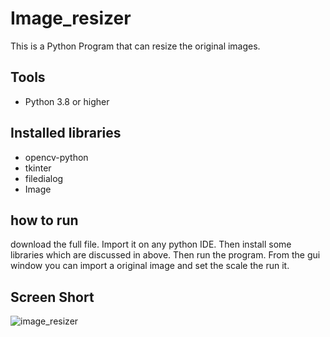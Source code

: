 # Image_resizer

This is a Python Program that can resize the original images.

## Tools
- Python 3.8 or higher

## Installed libraries
- opencv-python
- tkinter
- filedialog
- Image

## how to run
download the full file. Import it on any python IDE. Then install some libraries which are discussed in above. Then run the program. From the gui window you can import a original image and set the scale the run it.


## Screen Short
![image_resizer](https://github.com/taybulislam7/Image_resizer/assets/71148170/0fccf5f5-fd1a-44ef-a967-dddaac9531fc)
